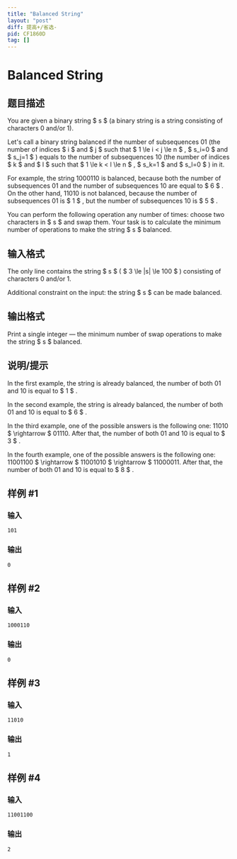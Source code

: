 ```yaml
---
title: "Balanced String"
layout: "post"
diff: 提高+/省选-
pid: CF1860D
tag: []
---
```


# Balanced String

## 题目描述

You are given a binary string $ s $ (a binary string is a string consisting of characters 0 and/or 1).

Let's call a binary string balanced if the number of subsequences 01 (the number of indices $ i $ and $ j $ such that $ 1 \le i < j \le n $ , $ s_i=0 $ and $ s_j=1 $ ) equals to the number of subsequences 10 (the number of indices $ k $ and $ l $ such that $ 1 \le k < l \le n $ , $ s_k=1 $ and $ s_l=0 $ ) in it.

For example, the string 1000110 is balanced, because both the number of subsequences 01 and the number of subsequences 10 are equal to $ 6 $ . On the other hand, 11010 is not balanced, because the number of subsequences 01 is $ 1 $ , but the number of subsequences 10 is $ 5 $ .

You can perform the following operation any number of times: choose two characters in $ s $ and swap them. Your task is to calculate the minimum number of operations to make the string $ s $ balanced.

## 输入格式

The only line contains the string $ s $ ( $ 3 \le |s| \le 100 $ ) consisting of characters 0 and/or 1.

Additional constraint on the input: the string $ s $ can be made balanced.

## 输出格式

Print a single integer — the minimum number of swap operations to make the string $ s $ balanced.

## 说明/提示

In the first example, the string is already balanced, the number of both 01 and 10 is equal to $ 1 $ .

In the second example, the string is already balanced, the number of both 01 and 10 is equal to $ 6 $ .

In the third example, one of the possible answers is the following one: 11010 $ \rightarrow $ 01110. After that, the number of both 01 and 10 is equal to $ 3 $ .

In the fourth example, one of the possible answers is the following one: 11001100 $ \rightarrow $ 11001010 $ \rightarrow $ 11000011. After that, the number of both 01 and 10 is equal to $ 8 $ .

## 样例 #1

### 输入

```
101
```

### 输出

```
0
```

## 样例 #2

### 输入

```
1000110
```

### 输出

```
0
```

## 样例 #3

### 输入

```
11010
```

### 输出

```
1
```

## 样例 #4

### 输入

```
11001100
```

### 输出

```
2
```

